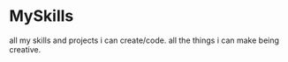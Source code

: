 # MySkills
all my skills and projects i can create/code. all the things i can make being creative. 

